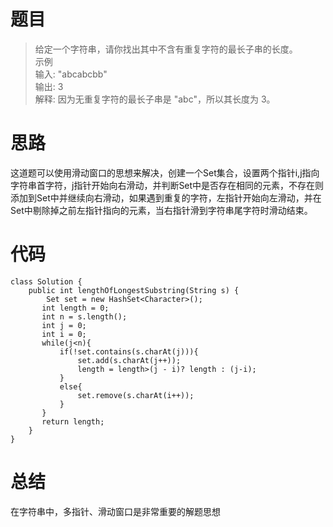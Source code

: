 # 题目
>给定一个字符串，请你找出其中不含有重复字符的最长子串的长度。<br>
>示例<br>
>输入: "abcabcbb"<br>
>输出: 3 <br>
>解释: 因为无重复字符的最长子串是 "abc"，所以其长度为 3。<br>
# 思路
这道题可以使用滑动窗口的思想来解决，创建一个Set集合，设置两个指针i,j指向字符串首字符，j指针开始向右滑动，并判断Set中是否存在相同的元素，不存在则添加到Set中并继续向右滑动，如果遇到重复的字符，左指针开始向左滑动，并在Set中剔除掉之前左指针指向的元素，当右指针滑到字符串尾字符时滑动结束。
# 代码
```
class Solution {
    public int lengthOfLongestSubstring(String s) {
        Set set = new HashSet<Character>();
       int length = 0;
       int n = s.length();
       int j = 0;
       int i = 0;
       while(j<n){
           if(!set.contains(s.charAt(j))){
               set.add(s.charAt(j++));
               length = length>(j - i)? length : (j-i);
           }
           else{
               set.remove(s.charAt(i++));
           }
       }
       return length;
    }
}
```
# 总结
在字符串中，多指针、滑动窗口是非常重要的解题思想
